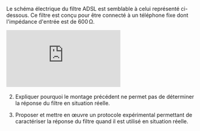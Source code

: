 Le schéma électrique du filtre ADSL est semblable à celui représenté ci-dessous.
Ce filtre est conçu pour être connecté à un téléphone fixe dont l'impédance d'entrée est de 600 Ω.

![description](https://github.com/remimetzdorff/python_mp2i/blob/main/adsl_schema.pdf)

2. Expliquer pourquoi le montage précédent ne permet pas de déterminer la réponse du filtre en situation réelle.

3. Proposer et mettre en œuvre un protocole expérimental permettant de caractériser la réponse du filtre quand il est utilisé en situation réelle.